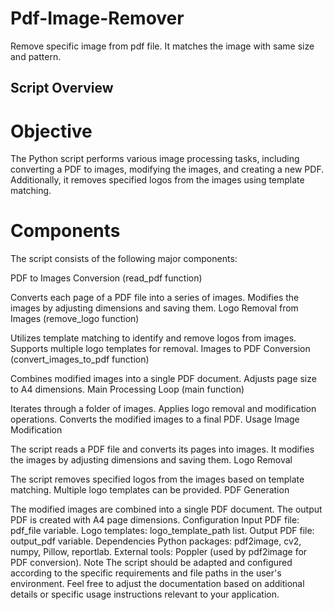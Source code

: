 # Pdf-Image-Remover
Remove specific image from pdf file. It matches the image with same size and pattern.

## Script Overview
# Objective
The Python script performs various image processing tasks, including converting a PDF to images, modifying the images, and creating a new PDF. Additionally, it removes specified logos from the images using template matching.

# Components
The script consists of the following major components:

PDF to Images Conversion (read_pdf function)

Converts each page of a PDF file into a series of images.
Modifies the images by adjusting dimensions and saving them.
Logo Removal from Images (remove_logo function)

Utilizes template matching to identify and remove logos from images.
Supports multiple logo templates for removal.
Images to PDF Conversion (convert_images_to_pdf function)

Combines modified images into a single PDF document.
Adjusts page size to A4 dimensions.
Main Processing Loop (main function)

Iterates through a folder of images.
Applies logo removal and modification operations.
Converts the modified images to a final PDF.
Usage
Image Modification

The script reads a PDF file and converts its pages into images.
It modifies the images by adjusting dimensions and saving them.
Logo Removal

The script removes specified logos from the images based on template matching.
Multiple logo templates can be provided.
PDF Generation

The modified images are combined into a single PDF document.
The output PDF is created with A4 page dimensions.
Configuration
Input PDF file: pdf_file variable.
Logo templates: logo_template_path list.
Output PDF file: output_pdf variable.
Dependencies
Python packages: pdf2image, cv2, numpy, Pillow, reportlab.
External tools: Poppler (used by pdf2image for PDF conversion).
Note
The script should be adapted and configured according to the specific requirements and file paths in the user's environment.
Feel free to adjust the documentation based on additional details or specific usage instructions relevant to your application.

